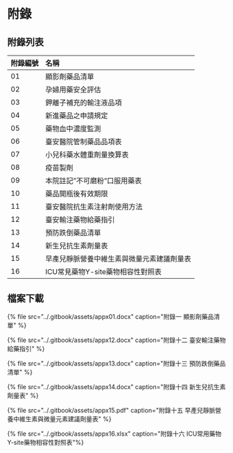 # 附錄

## 附錄列表

| 附錄編號 | 名稱 |
| :--- | :--- |
| 01 | 顯影劑藥品清單 |
| 02 | 孕婦用藥安全評估 |
| 03 | 鉀離子補充的輸注液品項 |
| 04 | 新進藥品之申請規定 |
| 05 | 藥物血中濃度監測 |
| 06 | 臺安醫院管制藥品品項表 |
| 07 | 小兒科藥水體重劑量換算表 |
| 08 | 疫苗製劑 |
| 09 | 本院註記”不可磨粉”口服用藥表 |
| 10 | 藥品開瓶後有效期限 |
| 11 | 臺安醫院抗生素注射劑使用方法 |
| 12 | 臺安輸注藥物給藥指引 |
| 13 | 預防跌倒藥品清單 |
| 14 | 新生兒抗生素劑量表 |
| 15 | 早產兒靜脈營養中維生素與微量元素建議劑量表 |
| 16 | ICU常見藥物Y-site藥物相容性對照表 |

## 檔案下載

{% file src="../.gitbook/assets/appx01.docx" caption="附錄一 顯影劑藥品清單" %}



{% file src="../.gitbook/assets/appx12.docx" caption="附錄十二 臺安輸注藥物給藥指引" %}

{% file src="../.gitbook/assets/appx13.docx" caption="附錄十三 預防跌倒藥品清單" %}

{% file src="../.gitbook/assets/appx14.docx" caption="附錄十四 新生兒抗生素劑量表" %}

{% file src="../.gitbook/assets/appx15.pdf" caption="附錄十五 早產兒靜脈營養中維生素與微量元素建議劑量表" %}

{% file src="../.gitbook/assets/appx16.xlsx" caption="附錄十六 ICU常用藥物Y-site藥物相容性對照表"%}

